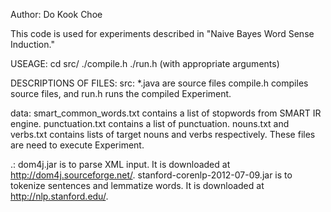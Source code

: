 Author: Do Kook Choe

This code is used for experiments described in "Naive Bayes Word Sense Induction."

USEAGE:
cd src/
./compile.h 
./run.h (with appropriate arguments)

DESCRIPTIONS OF FILES:
src:
*.java are source files
compile.h compiles source files, and run.h runs the compiled Experiment.

data:
smart_common_words.txt contains a list of stopwords from SMART IR engine.
punctuation.txt contains a list of punctuation.
nouns.txt and verbs.txt contains lists of target nouns and verbs respectively. These files are need to execute Experiment.

.:
dom4j.jar is to parse XML input. It is downloaded at http://dom4j.sourceforge.net/.
stanford-corenlp-2012-07-09.jar is to tokenize sentences and lemmatize words. It is downloaded at http://nlp.stanford.edu/.


